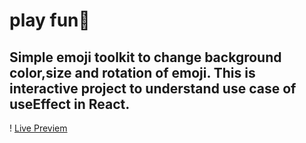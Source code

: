 # play fun🥭

## Simple emoji toolkit to change background color,size and rotation of emoji. This is interactive project to understand use case of useEffect in React.

! [Live Previem](./public/preview.png)